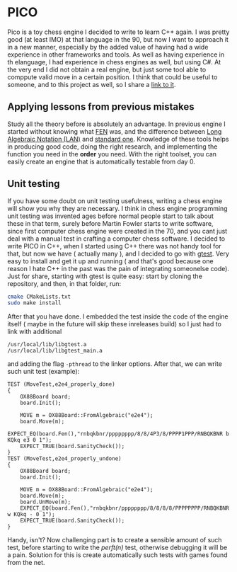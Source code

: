 # PICO
Pico is a toy chess engine I decided to write to learn C++ again. I was pretty good (at least IMO) at that language in the 90, but now I want to approach it in a new manner, especially by the added value of having had a wide experience in other frameworks and tools.
As well as having experience in th elanguage, I had experience in chess engines as well, but using C#. At the very end I did not obtain a real engine, but just some tool able to comppute valid move in a certain position.
I think that could be useful to someone, and to this project as well, so I share a [link to it](https://github.com/FelicePollano/Felpo-II).

## Applying lessons from previous mistakes
Study all the theory before is absolutely an advantage. In previous engine I started without knowing what [FEN](https://www.chessprogramming.org/Forsyth-Edwards_Notation) was, and the difference between [Long Algebraic Notation \(LAN\)](https://www.chessprogramming.org/Algebraic_Chess_Notation#Long_Algebraic_Notation_.28LAN.29) and [standard one](https://www.chessprogramming.org/Algebraic_Chess_Notation#Standard_Algebraic_Notation_.28SAN.29).
Knowledge of these tools helps in producing good code, doing the right research, and implementing the function you need in the **order** you need.
With the right toolset, you can easily create an engine that is automatically testable from day 0.

## Unit testing
If you have some doubt on unit testing usefulness, writing a chess engine will show you why they are necessary. I think in chess engine programming unit testing was invented ages before normal people start to talk about these in that term, surely before Martin Fowler starts to write software, since first computer chess engine were created in the 70, and you cant just deal with a manual test in crafting a computer chess software.
I decided to write PICO in C++, when I started using C++ there was not handy tool for that, but now we have ( actually many ), and I decided to go with [gtest](https://github.com/google/googletest).
Very easy to install and get it up and running ( and that's good because one reason I hate C++ in the past was the pain of integrating someonelse code).
Just for share, starting with gtest is quite easy:
start by cloning the repository, and then, in that folder, run:
```bash
cmake CMakeLists.txt
sudo make install
```
After that you have done. I embedded the test inside the code of the engine itself ( maybe in the future will skip these inreleases build) so I just had to link with additional
```
/usr/local/lib/libgtest.a
/usr/local/lib/libgtest_main.a
```
and adding the flag ```-pthread``` to the linker options.
After that, we can write such unit test (example):
```
TEST (MoveTest,e2e4_properly_done)
{
    OX88Board board;
    board.Init();

    MOVE m = OX88Board::FromAlgebraic("e2e4");
    board.Move(m);
    EXPECT_EQ(board.Fen(),"rnbqkbnr/pppppppp/8/8/4P3/8/PPPP1PPP/RNBQKBNR b KQkq e3 0 1");
    EXPECT_TRUE(board.SanityCheck());
}
TEST (MoveTest,e2e4_properly_undone)
{
    OX88Board board;
    board.Init();

    MOVE m = OX88Board::FromAlgebraic("e2e4");
    board.Move(m);
    board.UnMove(m);
    EXPECT_EQ(board.Fen(),"rnbqkbnr/pppppppp/8/8/8/8/PPPPPPPP/RNBQKBNR w KQkq - 0 1");
    EXPECT_TRUE(board.SanityCheck());
}
```
Handy, isn't?
Now challenging part is to create a sensible amount of such test, before starting to write the *perft(n)* test, otherwise debugging it will be a pain. Solution for this is create automatically such tests with games found from the net.
